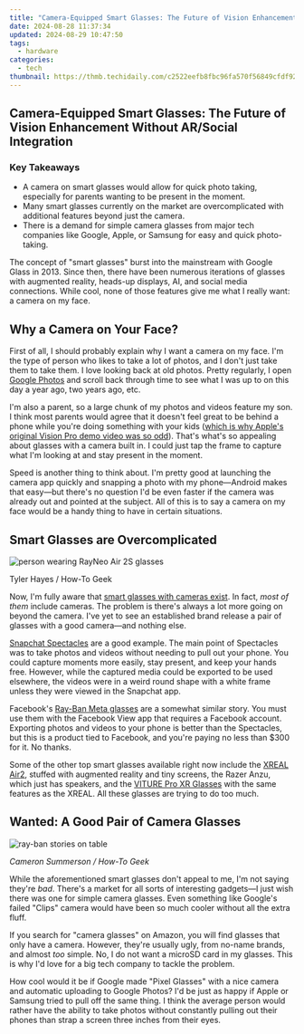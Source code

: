```yaml
---
title: "Camera-Equipped Smart Glasses: The Future of Vision Enhancement Without AR/Social Integration"
date: 2024-08-28 11:37:34
updated: 2024-08-29 10:47:50
tags:
  - hardware
categories:
  - tech
thumbnail: https://thmb.techidaily.com/c2522eefb8fbc96fa570f56849cfdf92d72e221bd3a27b7e0b7d3fec1332bd02.png
---
```


## Camera-Equipped Smart Glasses: The Future of Vision Enhancement Without AR/Social Integration

### Key Takeaways

* A camera on smart glasses would allow for quick photo taking, especially for parents wanting to be present in the moment.
* Many smart glasses currently on the market are overcomplicated with additional features beyond just the camera.
* There is a demand for simple camera glasses from major tech companies like Google, Apple, or Samsung for easy and quick photo-taking.

 The concept of "smart glasses" burst into the mainstream with Google Glass in 2013\. Since then, there have been numerous iterations of glasses with augmented reality, heads-up displays, AI, and social media connections. While cool, none of those features give me what I really want: a camera on my face.

##  Why a Camera on Your Face?

 First of all, I should probably explain why I want a camera on my face. I'm the type of person who likes to take a lot of photos, and I don't just take them to take them. I love looking back at old photos. Pretty regularly, I open [Google Photos](https://extra-approaches.techidaily.com/in-2024-no-cost-humor-in-your-arsenal-ultimate-meme-guide/) and scroll back through time to see what I was up to on this day a year ago, two years ago, etc.

 I'm also a parent, so a large chunk of my photos and videos feature my son. I think most parents would agree that it doesn't feel great to be behind a phone while you're doing something with your kids ([which is why Apple's original Vision Pro demo video was so odd](https://android-unlock.techidaily.com/in-2024-how-to-reset-a-vivo-y78plus-phone-that-is-locked-by-drfone-android/)). That's what's so appealing about glasses with a camera built in. I could just tap the frame to capture what I'm looking at and stay present in the moment.

 Speed is another thing to think about. I'm pretty good at launching the camera app quickly and snapping a photo with my phone—Android makes that easy—but there's no question I'd be even faster if the camera was already out and pointed at the subject. All of this is to say a camera on my face would be a handy thing to have in certain situations.

##  Smart Glasses are Overcomplicated

![person wearing RayNeo Air 2S glasses](https://static1.howtogeekimages.com/wordpress/wp-content/uploads/wm/2024/07/person-wearing-rayneo-air-2s-glasses.jpg) 

Tyler Hayes / How-To Geek

 Now, I'm fully aware that [smart glasses with cameras exist](https://win-forum.techidaily.com/troubleshooting-guide-freeing-up-space-by-deleting-winlogon-files/). In fact, _most of them_ include cameras. The problem is there's always a lot more going on beyond the camera. I've yet to see an established brand release a pair of glasses with a good camera—and nothing else.

[Snapchat Spectacles](https://en.wikipedia.org/wiki/Spectacles%5F%28product%29) are a good example. The main point of Spectacles was to take photos and videos without needing to pull out your phone. You could capture moments more easily, stay present, and keep your hands free. However, while the captured media could be exported to be used elsewhere, the videos were in a weird round shape with a white frame unless they were viewed in the Snapchat app.

 Facebook's [Ray-Ban Meta glasses](https://fox-that.techidaily.com/safari-on-iphone-running-slow-learn-how-to-make-it-zoom-ahead-in-just-4-steps/) are a somewhat similar story. You must use them with the Facebook View app that requires a Facebook account. Exporting photos and videos to your phone is better than the Spectacles, but this is a product tied to Facebook, and you're paying no less than $300 for it. No thanks.

 Some of the other top smart glasses available right now include the [XREAL Air](https://facebook-video-recording.techidaily.com/new-in-2024-understanding-the-technicalities-of-fb-360-streaming/)[2](https://facebook-clips.techidaily.com/updated-boosting-your-fb-pages-advanced-ranking-strategies-for-2024/), stuffed with augmented reality and tiny screens, the Razer Anzu, which just has speakers, and the [VITURE Pro XR Glasses](https://some-techniques.techidaily.com/2024-approved-expert-applications-for-video-from-pics/) with the same features as the XREAL. All these glasses are trying to do too much.

##  Wanted: A Good Pair of Camera Glasses

![ray-ban stories on table](https://static1.howtogeekimages.com/wordpress/wp-content/uploads/2023/05/ray-ban-stories-2.jpg) 

_Cameron Summerson / How-To Geek_

 While the aforementioned smart glasses don't appeal to me, I'm not saying they're _bad_. There's a market for all sorts of interesting gadgets—I just wish there was one for simple camera glasses. Even something like Google's failed "Clips" camera would have been so much cooler without all the extra fluff.

 If you search for "camera glasses" on Amazon, you will find glasses that only have a camera. However, they're usually ugly, from no-name brands, and almost _too_ simple. No, I do not want a microSD card in my glasses. This is why I'd love for a big tech company to tackle the problem.

 How cool would it be if Google made "Pixel Glasses" with a nice camera and automatic uploading to Google Photos? I'd be just as happy if Apple or Samsung tried to pull off the same thing. I think the average person would rather have the ability to take photos without constantly pulling out their phones than strap a screen three inches from their eyes.

<ins class="adsbygoogle"
     style="display:block"
     data-ad-format="autorelaxed"
     data-ad-client="ca-pub-7571918770474297"
     data-ad-slot="1223367746"></ins>



<ins class="adsbygoogle"
     style="display:block"
     data-ad-client="ca-pub-7571918770474297"
     data-ad-slot="8358498916"
     data-ad-format="auto"
     data-full-width-responsive="true"></ins>
